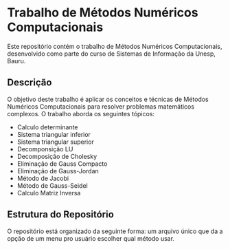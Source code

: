 # Trabalho de Métodos Numéricos Computacionais

Este repositório contém o trabalho de Métodos Numéricos Computacionais, desenvolvido como parte do curso de Sistemas de Informação da Unesp, Bauru.

## Descrição

O objetivo deste trabalho é aplicar os conceitos e técnicas de Métodos Numéricos Computacionais para resolver problemas matemáticos complexos. O trabalho aborda os seguintes tópicos:

- Calculo determinante
- Sistema triangular inferior
- Sistema triangular superior
- Decomponsição LU
- Decomposição de Cholesky
- Eliminação de Gauss Compacto
- Eliminação de Gauss-Jordan
- Método de Jacobi
- Método de Gauss-Seidel
- Calculo Matriz Inversa

## Estrutura do Repositório

O repositório está organizado da seguinte forma: um arquivo único que da a opção de um menu pro usuário escolher qual método usar.
